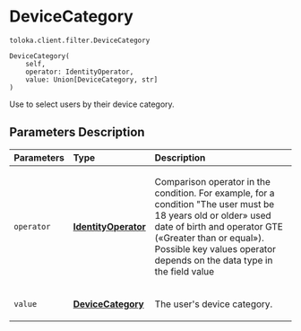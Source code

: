 # DeviceCategory
`toloka.client.filter.DeviceCategory`

```
DeviceCategory(
    self,
    operator: IdentityOperator,
    value: Union[DeviceCategory, str]
)
```

Use to select users by their device category.

## Parameters Description

| Parameters | Type | Description |
| :----------| :----| :-----------|
`operator`|**[IdentityOperator](toloka.client.primitives.operators.IdentityOperator.md)**|<p>Comparison operator in the condition. For example, for a condition &quot;The user must be 18 years old or older» used date of birth and operator GTE («Greater than or equal»). Possible key values operator depends on the data type in the field value</p>
`value`|**[DeviceCategory](toloka.client.filter.DeviceCategory.DeviceCategory.md)**|<p>The user&#x27;s device category.</p>
